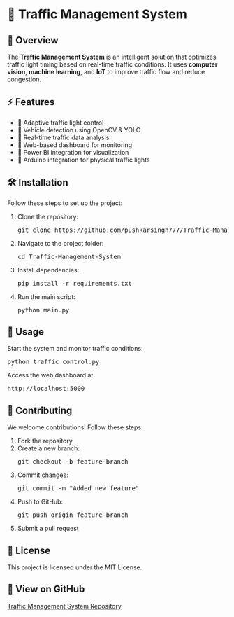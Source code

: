 <!DOCTYPE html>
<html lang="en">
<head>
    <meta charset="UTF-8">
    <meta name="viewport" content="width=device-width, initial-scale=1.0">
    
</head>
<body>

<h1>🚦 Traffic Management System</h1>

<h2>📌 Overview</h2>
<p>
    The <strong>Traffic Management System</strong> is an intelligent solution that optimizes traffic light timing based on real-time traffic conditions.
    It uses <strong>computer vision</strong>, <strong>machine learning</strong>, and <strong>IoT</strong> to improve traffic flow and reduce congestion.
</p>

<h2>⚡ Features</h2>
<ul>
    <li>🔹 Adaptive traffic light control</li>
    <li>🔹 Vehicle detection using OpenCV & YOLO</li>
    <li>🔹 Real-time traffic data analysis</li>
    <li>🔹 Web-based dashboard for monitoring</li>
    <li>🔹 Power BI integration for visualization</li>
    <li>🔹 Arduino integration for physical traffic lights</li>
</ul>

<h2>🛠 Installation</h2>
<p>Follow these steps to set up the project:</p>
<ol>
    <li>Clone the repository:</li>
    <pre>git clone https://github.com/pushkarsingh777/Traffic-Management-System.git</pre>

  <li>Navigate to the project folder:</li>
    <pre>cd Traffic-Management-System</pre>

  <li>Install dependencies:</li>
    <pre>pip install -r requirements.txt</pre>

   <li>Run the main script:</li>
    <pre>python main.py</pre>
</ol>

<h2>🚀 Usage</h2>
<p>Start the system and monitor traffic conditions:</p>
<pre>python traffic_control.py</pre>
<p>Access the web dashboard at:</p>
<pre>http://localhost:5000</pre>

<h2>🤝 Contributing</h2>
<p>We welcome contributions! Follow these steps:</p>
<ol>
    <li>Fork the repository</li>
    <li>Create a new branch: <pre>git checkout -b feature-branch</pre></li>
    <li>Commit changes: <pre>git commit -m "Added new feature"</pre></li>
    <li>Push to GitHub: <pre>git push origin feature-branch</pre></li>
    <li>Submit a pull request</li>
</ol>

<h2>📜 License</h2>
<p>This project is licensed under the MIT License.</p>

<h2>🔗 View on GitHub</h2>
<p><a href="https://github.com/pushkarsingh777/Traffic-Management-System" target="_blank">Traffic Management System Repository</a></p>

</body>
</html>
